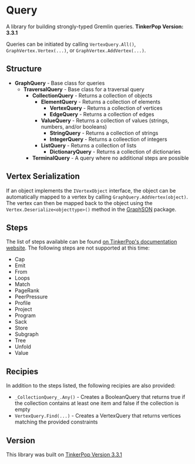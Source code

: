 ﻿# Query
A library for building strongly-typed Gremlin queries. __TinkerPop Version: 3.3.1__

Queries can be initiated by calling `VertexQuery.All()`, `GraphVertex.Vertex(...)`, or `GraphVertex.AddVertex(...)`. 

## Structure
- **GraphQuery** - Base class for queries
  - **TraversalQuery** - Base class for a traversal query
    - **CollectionQuery** - Returns a collection of objects
      - **ElementQuery** - Returns a collection of elements
        - **VertexQuery** - Returns a collection of vertices
        - **EdgeQuery** - Returns a collection of edges
      - **ValueQuery** - Returns a collection of values (strings, numbers, and/or booleans)
        - **StringQuery** - Returns a collection of strings
        - **IntegerQuery** - Returns a colleection of integers
      - **ListQuery** - Returns a collection of lists
        - **DictionaryQuery** - Returns a collection of dictionaries
    - **TerminalQuery** - A query where no additional steps are possible

## Vertex Serialization

If an object implements the `IVertexObject` interface, the object can be automatically mapped to a vertex by calling `GraphQuery.AddVertex(object)`. The vertex can then be mapped back to the object using the `Vertex.Deserialize<objecttype>()` method in the [GraphSON](../GraphSON) package. 

## Steps
The list of steps available can be found [on TinkerPop's documentation website](http://tinkerpop.apache.org/docs/3.3.1/reference/#graph-traversal-steps). The following steps are not supported at this time:
- Cap
- Emit
- From
- Loops
- Match
- PageRank
- PeerPressure
- Profile
- Project
- Program
- Sack
- Store
- Subgraph
- Tree
- Unfold
- Value

## Recipies

In addition to the steps listed, the following recipies are also provided:
- `_CollectionQuery_.Any()` - Creates a BooleanQuery that returns true if the collection contains at least one item and false if the collection is empty
- `VertexQuery.Find(...)` - Creates a VertexQuery that returns vertices matching the provided constraints

## Version
This library was built on [TinkerPop Version 3.3.1](http://tinkerpop.apache.org/docs/3.3.1/reference/)